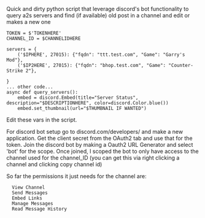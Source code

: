 Quick and dirty python script that leverage discord's bot functionality to query a2s servers and find (if available) old post in a channel and edit or makes a new one

```
TOKEN = $'TOKENHERE'
CHANNEL_ID = $CHANNELIDHERE

servers = {
    ('$IPHERE', 27015): {"fqdn": "ttt.test.com", "Game": "Garry's Mod"}, 
    ('$IP2HERE', 27015): {"fqdn": "bhop.test.com", "Game": "Counter-Strike 2"},  

}
... other code...
async def query_servers():
    embed = discord.Embed(title="Server Status", description="$DESCRIPTIONHERE", color=discord.Color.blue())
    embed.set_thumbnail(url="$THUMBNAIL IF WANTED")

```

Edit these vars in the script.


For discord bot setup go to discord.com/developers/ and make a new application. Get the client secret from the OAuth2 tab and use that for the token.
Join the discord bot by making a Oauth2 URL Generator and select 'bot' for the scope.
Once joined, I scoped the bot to only have access to the channel used for the channel_ID (you can get this via right clicking a channel and clicking copy channel id)

So far the permissions it just needs for the channel are:
```
  View Channel
  Send Messages
  Embed Links
  Manage Messages
  Read Message History
```

